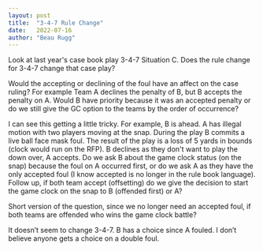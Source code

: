 ```yaml
---
layout: post
title:  "3-4-7 Rule Change"
date:   2022-07-16
author: "Beau Rugg"
---
```


Look at last year's case book play 3-4-7 Situation C. Does the rule 
change for 3-4-7 change that case play?

Would the accepting or declining of the foul have an affect on the case 
ruling? For example Team A declines the penalty of B, but B accepts the 
penalty on A. Would B have priority because it was an accepted penalty 
or do we still give the GC option to the teams by the order of occurrence?

I can see this getting a little tricky. For example, B is ahead. A has 
illegal motion with two players moving at the snap. During the play B 
commits a live ball face mask foul. The result of the play is a loss of 
5 yards in bounds (clock would run on the RFP). B declines as they don't 
want to play the down over, A accepts. Do we ask B about the game clock 
status (on the snap) because the foul on A occurred first, or do we ask 
A as they have the only accepted foul (I know accepted is no longer in 
the rule book language). Follow up, if both team accept (offsetting) do 
we give the decision to start the game clock on the snap to B (offended 
first) or A?

Short version of the question, since we no longer need an accepted foul, 
if both teams are offended who wins the game clock battle?

<!--more-->

It doesn’t seem to change 3-4-7. B has a choice since A fouled. I don’t believe anyone gets a choice on a double foul.